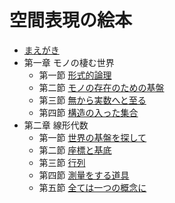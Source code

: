 # 空間表現の絵本

- [まえがき](preface.md)
- 第一章 モノの棲む世界
    - 第一節 [形式的論理](1-1.md)
    - 第二節 [モノの存在のための基盤](1-2.md)
    - 第三節 [無から実数へと至る](1-3.md)
    - 第四節 [構造の入った集合](1-4.md)
- 第二章 線形代数
    - 第一節 [世界の基盤を探して](2-1.md)
    - 第二節 [座標と基底](2-2.md)
    - 第三節 [行列](2-3.md)
    - 第四節 [測量をする道具](2-4.md)
    - 第五節 [全ては一つの概念に](2-5.md)
